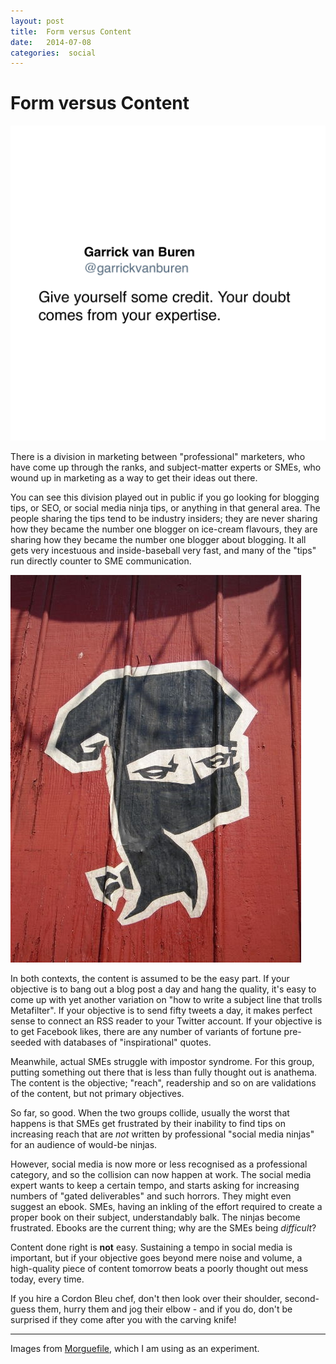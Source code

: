```yaml
---
layout: post
title:  Form versus Content 
date:   2014-07-08 
categories:  social 
---
```


# Form versus Content


![](/images/tweet-487204803773071361.png)

There is a division in marketing between "professional" marketers, who have come up through the ranks, and subject-matter experts or SMEs, who wound up in marketing as a way to get their ideas out there.

You can see this division played out in public if you go looking for blogging tips, or SEO, or social media ninja tips, or anything in that general area. The people sharing the tips tend to be industry insiders; they are never sharing how they became the number one blogger on ice-cream flavours, they are sharing how they became the number one blogger about blogging. It all gets very incestuous and inside-baseball very fast, and many of the "tips" run directly counter to SME communication.

![|465x0](/images/213712.jpg)  

In both contexts, the content is assumed to be the easy part. If your objective is to bang out a blog post a day and hang the quality, it's easy to come up with yet another variation on "how to write a subject line that trolls Metafilter". If your objective is to send fifty tweets a day, it makes perfect sense to connect an RSS reader to your Twitter account. If your objective is to get Facebook likes, there are any number of variants of fortune pre-seeded with databases of "inspirational" quotes.  

Meanwhile, actual SMEs struggle with impostor syndrome. For this group, putting something out there that is less than fully thought out is anathema. The content is the objective; "reach", readership and so on are validations of the content, but not primary objectives.

So far, so good. When the two groups collide, usually the worst that happens is that SMEs get frustrated by their inability to find tips on increasing reach that are *not* written by professional "social media ninjas" for an audience of would-be ninjas.  

However, social media is now more or less recognised as a professional category, and so the collision can now happen at work. The social media expert wants to keep a certain tempo, and starts asking for increasing numbers of "gated deliverables" and such horrors. They might even suggest an ebook. SMEs, having an inkling of the effort required to create a proper book on their subject, understandably balk. The ninjas become frustrated. Ebooks are the current thing; why are the SMEs being *difficult*? 

Content done right is **not** easy. Sustaining a tempo in social media is important, but if your objective goes beyond mere noise and volume, a high-quality piece of content tomorrow beats a poorly thought out mess today, every time.  

If you hire a Cordon Bleu chef, don't then look over their shoulder, second-guess them, hurry them and jog their elbow - and if you do, don't be surprised if they come after you with the carving knife!

***

Images from [Morguefile](http://www.morguefile.com "Morguefile.com free stock photos" ), which I am using as an experiment.

                              